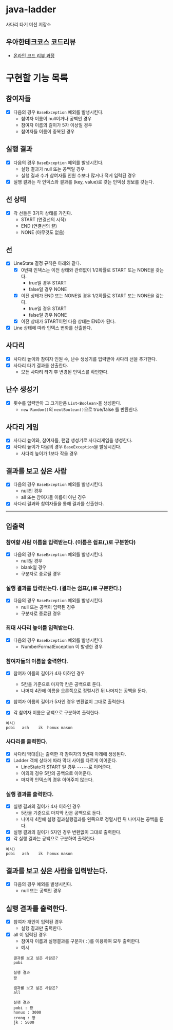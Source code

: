 # java-ladder

사다리 타기 미션 저장소

## 우아한테크코스 코드리뷰

- [온라인 코드 리뷰 과정](https://github.com/woowacourse/woowacourse-docs/blob/master/maincourse/README.md)

# 구현할 기능 목록

## 참여자들

- [x] 다음의 경우 `BaseException` 예외를 발생시킨다.
    - 참여자 이름이 null이거나 공백인 경우
    - 참여자 이름의 길이가 5자 이상일 경우
    - 참여자들 이름이 중복된 경우

## 실행 결과

- [x] 다음의 경우 `BaseException` 예외를 발생시킨다.
    - 실행 결과가 null 또는 공백일 경우
    - 실행 결과 수가 참여자들 인원 수보다 많거나 적게 입력된 경우
- [x] 실행 결과는 각 인덱스와 결과를 (key, value)로 갖는 인덱싱 정보를 갖는다.

## 선 상태

- [x] 각 선들은 3가지 상태를 가진다.
    - START (연결선의 시작)
    - END (연결선의 끝)
    - NONE (아무것도 없음)

## 선

- [x] LineState 결정 규칙은 아래와 같다.
    - [x] 0번째 인덱스는 이전 상태와 관련없이 1/2확률로 START 또는 NONE을 갖는다.
        - true일 경우 START
        - false일 경우 NONE
    - [x] 이전 상태가 END 또는 NONE일 경우 1/2확률로 START 또는 NONE을 갖는다.
        - true일 경우 START
        - false일 경우 NONE
    - [x] 이전 상태가 START이면 다음 상태는 END가 된다.
- [x] Line 상태에 따라 인덱스 변화를 산출한다.

## 사다리

- [x] 사다리 높이와 참여자 인원 수, 난수 생성기를 입력받아 사다리 선을 추가한다.
- [x] 사다리 타기 결과를 산출한다.
    - 모든 사다리 타기 후 변경된 인덱스를 확인한다.

## 난수 생성기

- [x] 횟수를 입력받아 그 크기만큼 `List<Boolean>`을 생성한다.
    - `new Random()`의 `nextBoolean()`으로 true/false 를 반환한다.

## 사다리 게임

- [x] 사다리 높이와, 참여자들, 랜덤 생성기로 사다리게임을 생성한다.
- [x] 사다리 높이가 다음의 경우 `BaseException`을 발생시킨다.
    - 사다리 높이가 1보다 작을 경우

## 결과를 보고 싶은 사람

- [x] 다음의 경우 `BaseException` 예외를 발생시킨다.
    - null인 경우
    - all 또는 참여자들 이름이 아닌 경우
- [x] 사다리 결과와 참여자들을 통해 결과를 산출한다.

---

## 입출력

### 참여할 사람 이름을 입력받는다. (이름은 쉼표(,)로 구분한다)

- [x] 다음의 경우 `BaseException` 예외를 발생시킨다.
    - null일 경우
    - blank일 경우
    - 구분자로 종료될 경우

### 실행 결과를 입력받는다. (결과는 쉼표(,)로 구분한다.)

- [x] 다음의 경우 `BaseException` 예외를 발생시킨다.
    - null 또는 공백이 입력된 경우
    - 구분자로 종료된 경우

### 최대 사다리 높이를 입력받는다.

- [x] 다음의 경우 `BaseException` 예외를 발생시킨다.
    - NumberFormatException 이 발생한 경우

### 참여자들의 이름을 출력한다.

- [x] 참여자 이름의 길이가 4자 이하인 경우
    - 5칸을 기준으로 마지막 칸은 공백으로 둔다.
    - 나머지 4칸에 이름을 오른쪽으로 정렬시킨 뒤 나머지는 공백을 둔다.

- [x] 참여자 이름의 길이가 5자인 경우 변환없이 그대로 출력한다.
- [x] 각 참여자 이름은 공백으로 구분하여 출력한다.

```text
예시)
pobi   ash    ik  honux mason
```

### 사다리를 출력한다.

- [x] 사다리 막대(|)는 출력한 각 참여자의 5번째 아래에 생성된다.
- [x] Ladder 객체 상태에 따라 막대 사이를 다르게 이어준다.
    - LineState가 START 일 경우 `-----`로 이어준다.
    - 이외의 경우 5칸의 공백으로 이어준다.
    - 마지막 인덱스의 경우 이어주지 않는다.

### 실행 결과를 출력한다.

- [x] 실행 결과의 길이가 4자 이하인 경우
    - 5칸을 기준으로 마지막 칸은 공백으로 둔다.
    - 나머지 4칸에 실행 결과실행결과를 왼쪽으로 정렬시킨 뒤 나머지는 공백을 둔다.
- [x] 실행 결과의 길이가 5자인 경우 변환없이 그대로 출력한다.
- [x] 각 실행 결과는 공백으로 구분하여 출력한다.

```text
예시)
pobi   ash    ik  honux mason
```

## 결과를 보고 싶은 사람을 입력받는다.

- [x] 다음의 경우 예외를 발생시킨다.
    - null 또는 공백인 경우

## 실행 결과를 출력한다.

- [x] 참여자 개인이 입력된 경우
    - 실행 결과만 출력한다.
- [x] all 이 입력된 경우
    - 참여자 이름과 실행결과를 구분자( : )를 이용하여 모두 출력한다.
    - 예시
  ```text
  결과를 보고 싶은 사람은?
  pobi
  
  실행 결과
  꽝
  
  결과를 보고 싶은 사람은?
  all
  
  실행 결과
  pobi : 꽝
  honux : 3000
  crong : 꽝
  jk : 5000
  ```
